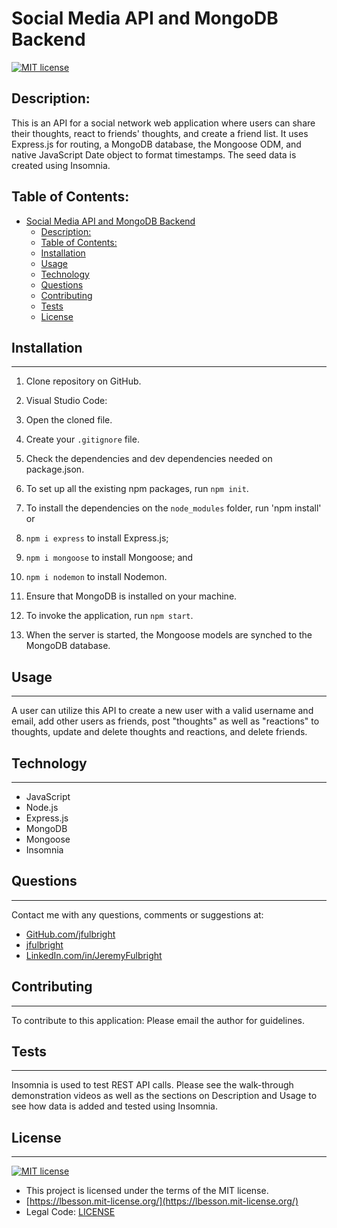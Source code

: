 # Social Media API and MongoDB Backend
  [![MIT license](https://img.shields.io/badge/License-MIT-blue.svg)](https://lbesson.mit-license.org/)

## Description:
This is an API for a social network web application where users can share their thoughts, react to friends' thoughts, and create a friend list. It uses Express.js for routing, a MongoDB database, the Mongoose ODM, and native JavaScript Date object to format timestamps. The seed data is created using Insomnia.

## Table of Contents:
- [Social Media API and MongoDB Backend](#social-media-api-and-mongodb-backend)
  - [Description:](#description)
  - [Table of Contents:](#table-of-contents)
  - [Installation](#installation)
  - [Usage](#usage)
  - [Technology](#technology)
  - [Questions](#questions)
  - [Contributing](#contributing)
  - [Tests](#tests)
  - [License](#license)

## Installation
_________________
1. Clone repository on GitHub.

2. Visual Studio Code:
  1. Open the cloned file.
  2. Create your `.gitignore` file.
  3. Check the dependencies and dev dependencies needed on package.json.
  4. To set up all the existing npm packages, run `npm init`.

3. To install the dependencies on the `node_modules` folder, run 'npm install' or

  1. `npm i express` to install Express.js;
  2. `npm i mongoose` to install Mongoose; and
  3. `npm i nodemon` to install Nodemon.
  4. Ensure that MongoDB is installed on your machine.
4. To invoke the application, run `npm start`.
5. When the server is started, the Mongoose models are synched to the MongoDB database.



## Usage
_________________

A user can utilize this API to create a new user with a valid username and email, add other users as friends, post "thoughts" as well as "reactions" to thoughts, update and delete thoughts and reactions, and delete friends.

## Technology
_________________
* JavaScript
* Node.js
* Express.js
* MongoDB
* Mongoose
* Insomnia

## Questions
  _________________
  Contact me with any questions, comments or suggestions at:
* [GitHub.com/jfulbright](http://github.com/jfulbright)
* [jfulbright](mailto:jfulbright)
* [LinkedIn.com/in/JeremyFulbright](https://www.linkedin.com/in/JeremyFulbright)

## Contributing
_________________
To contribute to this application: Please email the author for guidelines.

## Tests
_________________
Insomnia is used to test REST API calls. Please see the walk-through demonstration videos as well as the sections on Description and Usage to see how data is added and tested using Insomnia.

## License
_________________
[![MIT license](https://img.shields.io/badge/License-MIT-blue.svg)](https://lbesson.mit-license.org/)
* This project is licensed under the terms of the MIT license.
* [https://lbesson.mit-license.org/](https://lbesson.mit-license.org/)
* Legal Code: [LICENSE](LICENSE)


